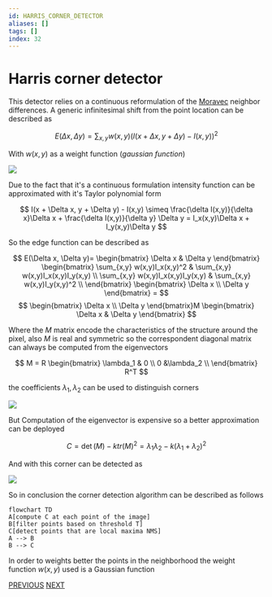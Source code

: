 ```yaml
---
id: HARRIS_CORNER_DETECTOR
aliases: []
tags: []
index: 32
---
```


# Harris corner detector

This detector relies on a continuous reformulation of the [Moravec](pages/computer_vision/local_features/moravec_corner_detector.md) neighbor differences.
A generic infinitesimal shift from the point location can be described as

$$
E(\Delta x, \Delta y) = \sum_{x,y} {w(x,y)(I(x + \Delta x, y + \Delta y) - I(x,y))^2}
$$

With $w(x,y)$ as a weight function (*gaussian function*)

![](computer_vision/Pasted_image_20240310154904.png)


Due to the fact that it's a continuous formulation intensity function can be approximated with it's Taylor polynomial form

$$
I(x + \Delta x, y + \Delta y) - I(x,y) \simeq \frac{\delta I(x,y)}{\delta x}\Delta x + \frac{\delta I(x,y)}{\delta y} \Delta y = I_x(x,y)\Delta x + I_y(x,y)\Delta y
$$

So the edge function can be described as

$$
E(\Delta x, \Delta y)=
\begin{bmatrix}
\Delta x & \Delta y
\end{bmatrix}
\begin{bmatrix}
\sum_{x,y} w(x,y)I_x(x,y)^2 & \sum_{x,y} w(x,y)I_x(x,y)I_y(x,y) \\
\sum_{x,y} w(x,y)I_x(x,y)I_y(x,y)  & \sum_{x,y} w(x,y)I_y(x,y)^2 \\
\end{bmatrix}
\begin{bmatrix}
\Delta x \\
\Delta y
\end{bmatrix} =
$$
$$
\begin{bmatrix}
\Delta x \\
\Delta y
\end{bmatrix}M
\begin{bmatrix}
\Delta x & \Delta y
\end{bmatrix}
$$

Where the $M$ matrix encode the characteristics of the structure around the pixel, also $M$ is real and symmetric so the correspondent diagonal matrix can always be computed from the eigenvectors

$$
M = R
\begin{bmatrix}
\lambda_1 & 0 \\
 0 &\lambda_2 \\
\end{bmatrix} R^T
$$

the coefficients $\lambda_1,\lambda_2$ can be used to distinguish corners

![](computer_vision/Pasted_image_20240310161958.png)

But Computation of the eigenvector is expensive so a better approximation can be deployed

$$
C = \det(M) - ktr(M)^2 = \lambda_1\lambda_2 -k(\lambda_1 + \lambda_2)^2
$$

And with this corner can be detected as

![](computer_vision/Pasted_image_20240310162230.png)

So in conclusion the corner detection algorithm can be described as follows

```mermaid
flowchart TD
A[compute C at each point of the image]
B[filter points based on threshold T]
C[detect points that are local maxima NMS]
A --> B
B --> C
```

In order to weights better the points in the neighborhood the weight function $w(x,y)$ used is a Gaussian function

[PREVIOUS](pages/computer_vision/local_features/moravec_corner_detector.md) [NEXT](pages/computer_vision/local_features/shi_tomasi_corner_detector.md)

